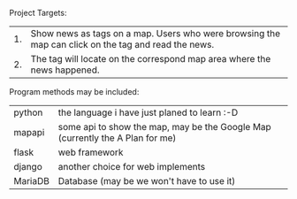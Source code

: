 Project Targets:
<table border="0">
<tr>
	<td>1.</td>
	<td>Show news as tags on a map. Users who were browsing the map can click on the tag and read the news.</td>
</tr>
<tr>
	<td>2.</td>
	<td>The tag will locate on the correspond map area where the news happened.</td>
</tr>
</table>
<p>
Program methods may be included:
<table border="0">
<tr>
	<td>python</td>
	<td>the language i have just planed to learn :-D</td>
</tr>
<tr>
	<td>mapapi</td>
	<td>some api to show the map, may be the Google Map (currently the A Plan
for me)</td>
</tr>
<tr>
	<td>flask</td>
	<td>web framework</td>
</tr>
<tr>
	<td>django</td>
	<td>another choice for web implements</td>
</tr>
<tr>
	<td>MariaDB</td>
	<td>Database (may be we won't have to use it)</td>
</tr>
</table>

